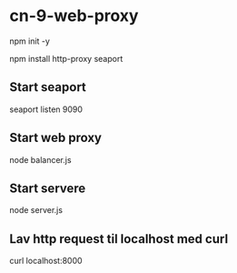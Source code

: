 # cn-9-web-proxy

npm init -y

npm install http-proxy seaport

## Start seaport

seaport listen 9090

## Start web proxy 

node balancer.js

## Start servere

node server.js

## Lav http request til localhost med curl

curl localhost:8000
